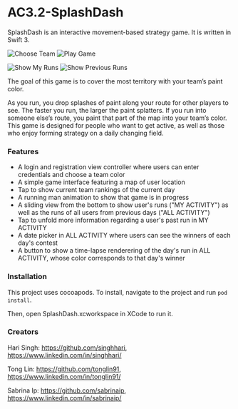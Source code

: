 # AC3.2-SplashDash

SplashDash is an interactive movement-based strategy game. It is written in Swift 3.

![](https://github.com/C4Q/SplashDash/blob/readme/gif/chooseTeam.gif "Choose Team") ![](https://github.com/C4Q/SplashDash/blob/readme/gif/playGame.gif "Play Game")

![](https://github.com/C4Q/SplashDash/blob/readme/gif/showMyRuns.gif "Show My Runs") ![](https://github.com/C4Q/SplashDash/blob/readme/gif/renderAllRuns.gif "Show Previous Runs")

The goal of this game is to cover the most territory with your team’s paint color.

As you run, you drop splashes of paint along your route for other players to see. The faster you run, the larger the paint splatters. If you run into someone else’s route, you paint that part of the map into your team’s color.  This game is designed for people who want to get active, as well as those who enjoy forming strategy on a daily changing field.

### Features
- A login and registration view controller where users can enter credentials and choose a team color
- A simple game interface featuring a map of user location
- Tap to show current team rankings of the current day
- A running man animation to show that game is in progress
- A sliding view from the bottom to show user's runs ("MY ACTIVITY") as well as the runs of all users from previous days ("ALL ACTIVITY")
- Tap to unfold more information regarding a user's past run in MY ACTIVITY
- A date picker in ALL ACTIVITY where users can see the winners of each day's contest
- A button to show a time-lapse renderering of the day's run in ALL ACTIVITY, whose color corresponds to that day's winner

### Installation

This project uses cocoapods. To install, navigate to the project and run
```pod install```.

Then, open SplashDash.xcworkspace in XCode to run it.


### Creators

Hari Singh: https://github.com/singhhari, https://www.linkedin.com/in/singhhari/

Tong Lin: https://github.com/tonglin91, https://www.linkedin.com/in/tonglin91/

Sabrina Ip: https://github.com/sabrinaip, https://www.linkedin.com/in/sabrinaip/
